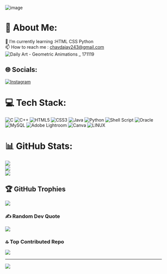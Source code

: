 ![image](https://github.com/jaychavada/jaychavada/assets/115369625/d539820d-9ed6-47ea-a0b8-f5bcc43744c8)

# 💫 About Me:
🌱 I’m currently learning :HTML CSS Python <br>📫 How to reach me : chavdajay243@gmail.com <br>
![Daily Art - Geometric Animations _ 171119](https://github.com/jaychavada/jaychavada/assets/115369625/79c83c8a-a70c-475c-8764-f61821ae9e20)

## 🌐 Socials:
[![Instagram](https://img.shields.io/badge/Instagram-%23E4405F.svg?logo=Instagram&logoColor=white)](https://instagram.com/_jaychavada_) 

# 💻 Tech Stack:
![C](https://img.shields.io/badge/c-%2300599C.svg?style=plastic&logo=c&logoColor=white) ![C++](https://img.shields.io/badge/c++-%2300599C.svg?style=plastic&logo=c%2B%2B&logoColor=white) ![HTML5](https://img.shields.io/badge/html5-%23E34F26.svg?style=plastic&logo=html5&logoColor=white) ![CSS3](https://img.shields.io/badge/css3-%231572B6.svg?style=plastic&logo=css3&logoColor=white) ![Java](https://img.shields.io/badge/java-%23ED8B00.svg?style=plastic&logo=java&logoColor=white) ![Python](https://img.shields.io/badge/python-3670A0?style=plastic&logo=python&logoColor=ffdd54) ![Shell Script](https://img.shields.io/badge/shell_script-%23121011.svg?style=plastic&logo=gnu-bash&logoColor=white) ![Oracle](https://img.shields.io/badge/Oracle-F80000?style=plastic&logo=oracle&logoColor=white) ![MySQL](https://img.shields.io/badge/mysql-%2300f.svg?style=plastic&logo=mysql&logoColor=white) ![Adobe Lightroom](https://img.shields.io/badge/Adobe%20Lightroom-31A8FF.svg?style=plastic&logo=Adobe%20Lightroom&logoColor=white) ![Canva](https://img.shields.io/badge/Canva-%2300C4CC.svg?style=plastic&logo=Canva&logoColor=white) ![LINUX](https://img.shields.io/badge/Linux-FCC624?style=plastic&logo=linux&logoColor=black)
# 📊 GitHub Stats:
![](https://github-readme-stats.vercel.app/api?username=jaychavada&theme=radical&hide_border=false&include_all_commits=true&count_private=true)<br/>
![](https://github-readme-streak-stats.herokuapp.com/?user=jaychavada&theme=radical&hide_border=false)<br/>
![](https://github-readme-stats.vercel.app/api/top-langs/?username=jaychavada&theme=radical&hide_border=false&include_all_commits=true&count_private=true&layout=compact)

## 🏆 GitHub Trophies
![](https://github-profile-trophy.vercel.app/?username=jaychavada&theme=radical&no-frame=false&no-bg=false&margin-w=4)

### ✍️ Random Dev Quote
![](https://quotes-github-readme.vercel.app/api?type=horizontal&theme=radical)

### 🔝 Top Contributed Repo
![](https://github-contributor-stats.vercel.app/api?username=jaychavada&limit=5&theme=radical&combine_all_yearly_contributions=true)

---
[![](https://visitcount.itsvg.in/api?id=jaychavada&icon=8&color=0)](https://visitcount.itsvg.in)

<!-- Proudly created with GPRM ( https://gprm.itsvg.in ) -->
